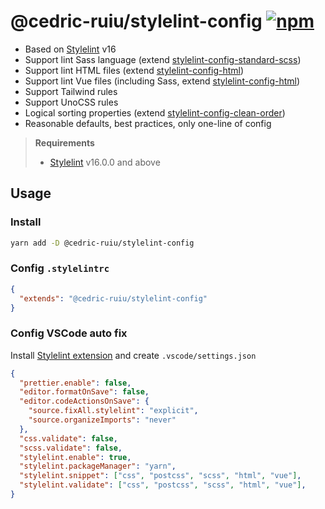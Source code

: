 # @cedric-ruiu/stylelint-config [![npm](https://img.shields.io/npm/v/@cedric-ruiu/stylelint-config.svg)](https://npmjs.com/package/@cedric-ruiu/stylelint-config)

- Based on [Stylelint](https://stylelint.io/) v16
- Support lint Sass language (extend [stylelint-config-standard-scss](https://github.com/stylelint-scss/stylelint-config-standard-scss))
- Support lint HTML files (extend [stylelint-config-html](https://github.com/ota-meshi/stylelint-config-html))
- Support lint Vue files (including Sass, extend [stylelint-config-html](https://github.com/ota-meshi/stylelint-config-html))
- Support Tailwind rules
- Support UnoCSS rules
- Logical sorting properties (extend [stylelint-config-clean-order](https://github.com/kutsan/stylelint-config-clean-order))
- Reasonable defaults, best practices, only one-line of config

> **Requirements**
>
> - [Stylelint](https://stylelint.io/) v16.0.0 and above

## Usage

### Install

```bash
yarn add -D @cedric-ruiu/stylelint-config
```

### Config `.stylelintrc`

```json
{
  "extends": "@cedric-ruiu/stylelint-config"
}
```

### Config VSCode auto fix

Install [Stylelint extension](https://marketplace.visualstudio.com/items?itemName=dbaeumer.vscode-eslint) and create `.vscode/settings.json`

```json
{
  "prettier.enable": false,
  "editor.formatOnSave": false,
  "editor.codeActionsOnSave": {
    "source.fixAll.stylelint": "explicit",
    "source.organizeImports": "never"
  },
  "css.validate": false,
  "scss.validate": false,
  "stylelint.enable": true,
  "stylelint.packageManager": "yarn",
  "stylelint.snippet": ["css", "postcss", "scss", "html", "vue"],
  "stylelint.validate": ["css", "postcss", "scss", "html", "vue"],
}
```
